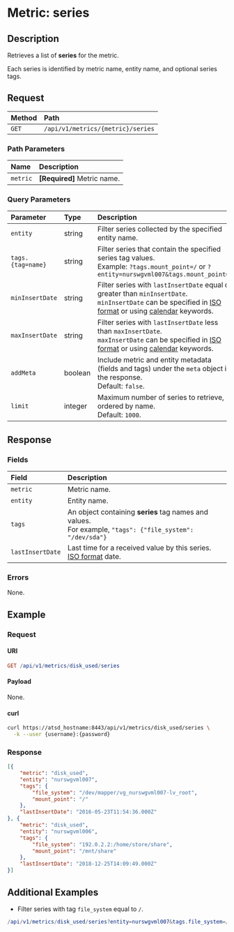 # Metric: series

## Description

Retrieves a list of **series** for the metric.

Each series is identified by metric name, entity name, and optional series tags.

## Request

| **Method** | **Path** |
|:---|:---|
| `GET` | `/api/v1/metrics/{metric}/series` |

### Path Parameters

| **Name** | **Description** |
|:---|:---|
| `metric` | **[Required]** Metric name. |

### Query Parameters

| **Parameter** |**Type**| **Description** |
|:---|:---|:---|
| `entity` | string| Filter series collected by the specified entity name. |
| `tags.{tag=name}` | string | Filter series that contain the specified series tag values.<br>Example: `?tags.mount_point=/` or `?entity=nurswgvml007&tags.mount_point=/`|
| `minInsertDate` |string|Filter series with `lastInsertDate` equal or greater than `minInsertDate`.<br>`minInsertDate` can be specified in [ISO format](../../../shared/date-format.md#supported-formats) or using [calendar](../../../shared/calendar.md) keywords.|
| `maxInsertDate` |string|Filter series with `lastInsertDate` less than `maxInsertDate`.<br>`maxInsertDate` can be specified in [ISO format](../../../shared/date-format.md#supported-formats) or using [calendar](../../../shared/calendar.md) keywords.|
| `addMeta` | boolean | Include metric and entity metadata (fields and tags) under the `meta` object in the response.<br>Default: `false`.|
| `limit` |integer|Maximum number of series to retrieve, ordered by name.<br>Default: `1000`.|

## Response

### Fields

| **Field** | **Description** |
|:---|:---|
| `metric` | Metric name.  |
| `entity` | Entity name.  |
| `tags` | An object containing **series** tag names and values.<br>For example, `"tags": {"file_system": "/dev/sda"}` |
| `lastInsertDate` |Last time for a received value by this series. [ISO format](../../../shared/date-format.md#supported-formats) date.|

### Errors

None.

## Example

### Request

#### URI

```elm
GET /api/v1/metrics/disk_used/series
```

#### Payload

None.

#### curl

```bash
curl https://atsd_hostname:8443/api/v1/metrics/disk_used/series \
  -k --user {username}:{password}
```

### Response

```json
[{
    "metric": "disk_used",
    "entity": "nurswgvml007",
    "tags": {
        "file_system": "/dev/mapper/vg_nurswgvml007-lv_root",
        "mount_point": "/"
    },
    "lastInsertDate": "2016-05-23T11:54:36.000Z"
}, {
    "metric": "disk_used",
    "entity": "nurswgvml006",
    "tags": {
        "file_system": "192.0.2.2:/home/store/share",
        "mount_point": "/mnt/share"
    },
    "lastInsertDate": "2018-12-25T14:09:49.000Z"
}]
```

## Additional Examples

* Filter series with tag `file_system` equal to `/`.

```elm
/api/v1/metrics/disk_used/series?entity=nurswgvml007&tags.file_system=/
```
